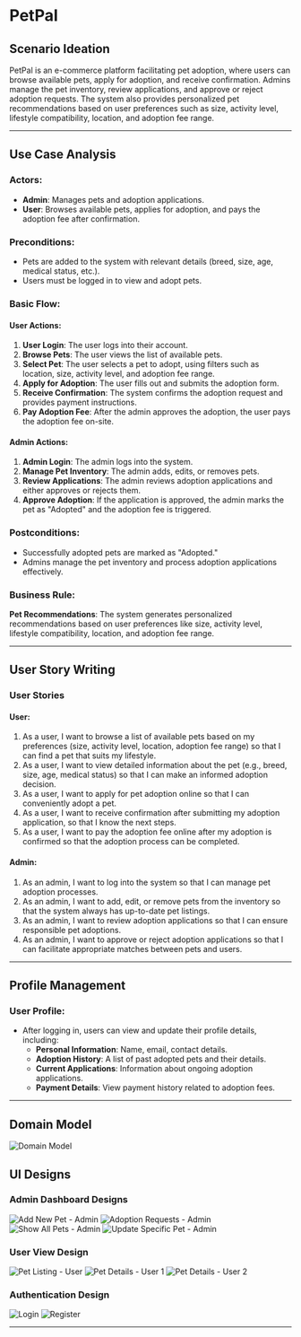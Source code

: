 # PetPal

## Scenario Ideation
PetPal is an e-commerce platform facilitating pet adoption, where users can browse available pets, apply for adoption, and receive confirmation. Admins manage the pet inventory, review applications, and approve or reject adoption requests. The system also provides personalized pet recommendations based on user preferences such as size, activity level, lifestyle compatibility, location, and adoption fee range.

---

## Use Case Analysis

### Actors:
- **Admin**: Manages pets and adoption applications.
- **User**: Browses available pets, applies for adoption, and pays the adoption fee after confirmation.

### Preconditions:
- Pets are added to the system with relevant details (breed, size, age, medical status, etc.).
- Users must be logged in to view and adopt pets.

### Basic Flow:
#### User Actions:
1. **User Login**: The user logs into their account.
2. **Browse Pets**: The user views the list of available pets.
3. **Select Pet**: The user selects a pet to adopt, using filters such as location, size, activity level, and adoption fee range.
4. **Apply for Adoption**: The user fills out and submits the adoption form.
5. **Receive Confirmation**: The system confirms the adoption request and provides payment instructions.
6. **Pay Adoption Fee**: After the admin approves the adoption, the user pays the adoption fee on-site.

#### Admin Actions:
1. **Admin Login**: The admin logs into the system.
2. **Manage Pet Inventory**: The admin adds, edits, or removes pets.
3. **Review Applications**: The admin reviews adoption applications and either approves or rejects them.
4. **Approve Adoption**: If the application is approved, the admin marks the pet as "Adopted" and the adoption fee is triggered.

### Postconditions:
- Successfully adopted pets are marked as "Adopted."
- Admins manage the pet inventory and process adoption applications effectively.

### Business Rule:
**Pet Recommendations**: The system generates personalized recommendations based on user preferences like size, activity level, lifestyle compatibility, location, and adoption fee range.

---

## User Story Writing

### User Stories
#### User:
1. As a user, I want to browse a list of available pets based on my preferences (size, activity level, location, adoption fee range) so that I can find a pet that suits my lifestyle.
2. As a user, I want to view detailed information about the pet (e.g., breed, size, age, medical status) so that I can make an informed adoption decision.
3. As a user, I want to apply for pet adoption online so that I can conveniently adopt a pet.
4. As a user, I want to receive confirmation after submitting my adoption application, so that I know the next steps.
5. As a user, I want to pay the adoption fee online after my adoption is confirmed so that the adoption process can be completed.

#### Admin:
1. As an admin, I want to log into the system so that I can manage pet adoption processes.
2. As an admin, I want to add, edit, or remove pets from the inventory so that the system always has up-to-date pet listings.
3. As an admin, I want to review adoption applications so that I can ensure responsible pet adoptions.
4. As an admin, I want to approve or reject adoption applications so that I can facilitate appropriate matches between pets and users.

---

## Profile Management
### User Profile:
- After logging in, users can view and update their profile details, including:
  - **Personal Information**: Name, email, contact details.
  - **Adoption History**: A list of past adopted pets and their details.
  - **Current Applications**: Information about ongoing adoption applications.
  - **Payment Details**: View payment history related to adoption fees.

---

## Domain Model
![Domain Model](./domain-model.png)

## UI Designs
### Admin Dashboard Designs
![Add New Pet - Admin](./ui/add-new-pet-admin.png)
![Adoption Requests - Admin](./ui/adoption-requests-admin.png)
![Show All Pets - Admin](./ui/show-all-pets-admin.png)
![Update Specific Pet - Admin](./ui/update-specific-pet-admin.png)

### User View Design
![Pet Listing - User](./ui/pet-listing-user.png)
![Pet Details - User 1](./ui/pet-details-user-one.png)
![Pet Details - User 2](./ui/pet-details-user-two.png)

### Authentication Design
![Login](./ui/login.png)
![Register](./ui/register.png)

---


